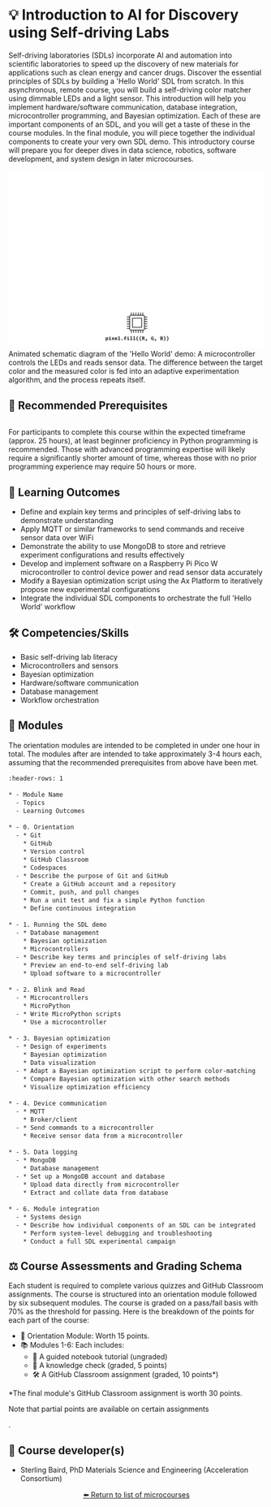 <!--- This is an auto-generated file. Please do not edit directly. Instead, edit
in course-data.yaml and run the `scripts/generate_overviews.py` file. --->

# 💡 Introduction to AI for Discovery using Self-driving Labs

Self-driving laboratories (SDLs) incorporate AI and automation into scientific laboratories to speed up the discovery of new materials for applications such as clean energy and cancer drugs. Discover the essential principles of SDLs by building a 'Hello World' SDL from scratch. In this asynchronous, remote course, you will build a self-driving color matcher using dimmable LEDs and a light sensor. This introduction will help you implement hardware/software communication, database integration, microcontroller programming, and Bayesian optimization. Each of these are important components of an SDL, and you will get a taste of these in the course modules. In the final module, you will piece together the individual components to create your very own SDL demo. This introductory course will prepare you for deeper dives in data science, robotics, software development, and system design in later microcourses.

![](./images/clslab-light.gif)
Animated schematic diagram of the 'Hello World' demo: A microcontroller controls the LEDs and reads sensor data. The difference between the target color and the measured color is fed into an adaptive experimentation algorithm, and the process repeats itself.

## 🔑 Recommended Prerequisites


```{include} ./hardware-note.md
```

For participants to complete this course within the expected timeframe (approx. 25 hours), at least beginner proficiency in Python programming is recommended. Those with advanced programming expertise will likely require a significantly shorter amount of time, whereas those with no prior programming experience may require 50 hours or more.




## 🎯 Learning Outcomes


- Define and explain key terms and principles of self-driving labs to demonstrate understanding
- Apply MQTT or similar frameworks to send commands and receive sensor data over WiFi
- Demonstrate the ability to use MongoDB to store and retrieve experiment configurations and results effectively
- Develop and implement software on a Raspberry Pi Pico W microcontroller to control device power and read sensor data accurately
- Modify a Bayesian optimization script using the Ax Platform to iteratively propose new experimental configurations
- Integrate the individual SDL components to orchestrate the full 'Hello World' workflow

## 🛠️ Competencies/Skills


- Basic self-driving lab literacy
- Microcontrollers and sensors
- Bayesian optimization
- Hardware/software communication
- Database management
- Workflow orchestration

## 🧩 Modules

The orientation modules are intended to be completed in under one hour in total. The modules after are intended to take approximately 3-4 hours each, assuming that the recommended prerequisites from above have been met.

```{list-table}
:header-rows: 1

* - Module Name
  - Topics
  - Learning Outcomes

* - 0. Orientation
  - * Git
    * GitHub
    * Version control
    * GitHub Classroom
    * Codespaces
  - * Describe the purpose of Git and GitHub
    * Create a GitHub account and a repository
    * Commit, push, and pull changes
    * Run a unit test and fix a simple Python function
    * Define continuous integration

* - 1. Running the SDL demo
  - * Database management
    * Bayesian optimization
    * Microcontrollers
  - * Describe key terms and principles of self-driving labs
    * Preview an end-to-end self-driving lab
    * Upload software to a microcontroller

* - 2. Blink and Read
  - * Microcontrollers
    * MicroPython
  - * Write MicroPython scripts
    * Use a microcontroller

* - 3. Bayesian optimization
  - * Design of experiments
    * Bayesian optimization
    * Data visualization
  - * Adapt a Bayesian optimization script to perform color-matching
    * Compare Bayesian optimization with other search methods
    * Visualize optimization efficiency

* - 4. Device communication
  - * MQTT
    * Broker/client
  - * Send commands to a microcontroller
    * Receive sensor data from a microcontroller

* - 5. Data logging
  - * MongoDB
    * Database management
  - * Set up a MongoDB account and database
    * Upload data directly from microcontroller
    * Extract and collate data from database

* - 6. Module integration
  - * Systems design
  - * Describe how individual components of an SDL can be integrated
    * Perform system-level debugging and troubleshooting
    * Conduct a full SDL experimental campaign

```

## ⚖️ Course Assessments and Grading Schema

<p>Each student is required to complete various quizzes and GitHub Classroom assignments. The course is structured into an orientation module followed by six subsequent modules. The course is graded on a pass/fail basis with 70% as the threshold for passing. Here is the breakdown of the points for each part of the course:</p><ul><li>🧭 Orientation Module: Worth 15 points.</li><li>📚 Modules 1-6: Each includes:<ul><li>🧭 A guided notebook tutorial (ungraded)</li><li>📓 A knowledge check (graded, 5 points)</li><li>🛠️ A GitHub Classroom assignment (graded, 10 points*)</li></ul></li></ul><p>*The final module's GitHub Classroom assignment is worth 30 points.</p><p>Note that partial points are available on certain assignments</p>.

## 👤 Course developer(s)


- Sterling Baird, PhD Materials Science and Engineering (Acceleration Consortium)


<div align="center">

[⬅️ Return to list of microcourses](../../index.md#microcourses)

</div>
